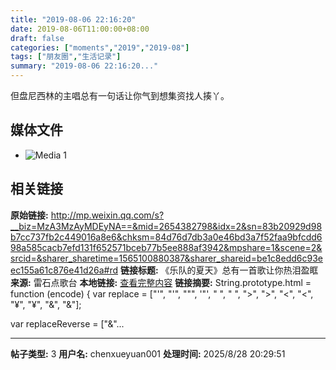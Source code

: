```yaml
---
title: "2019-08-06 22:16:20"
date: 2019-08-06T11:00:00+08:00
draft: false
categories: ["moments","2019","2019-08"]
tags: ["朋友圈","生活记录"]
summary: "2019-08-06 22:16:20..."
---
```


但盘尼西林的主唱总有一句话让你气到想集资找人揍丫。

## 媒体文件

- ![Media 1](/Moments/photos/2019-08-06/201908062216200.jpg)

## 相关链接

**原始链接:** http://mp.weixin.qq.com/s?__biz=MzA3MzAyMDEyNA==&mid=2654382798&idx=2&sn=83b20929d98b7cc737fb2c449016a8e6&chksm=84d76d7db3a0e46bd3a7f52faa9bfcdd698a585cacb7efd131f652571bceb77b5ee888af3942&mpshare=1&scene=2&srcid=&sharer_sharetime=1565100880387&sharer_shareid=be1c8edd6c93eec155a61c876e41d26a#rd
**链接标题:** 《乐队的夏天》总有一首歌让你热泪盈眶
**来源:** 雷石点歌台
**本地链接:** [查看完整内容](/link_content/2019/08/2019-08-06-1/link_content/)
**链接摘要:** String.prototype.html = function (encode) {
  var replace = ["&#39;", "'", "&quot;", '"', "&nbsp;", " ", "&gt;", ">", "&lt;", "<", "&yen;", "¥", "&amp;", "&"];
 
 
 
 
 
  
  var replaceReverse = ["&"...

---

**帖子类型:** 3
**用户名:** chenxueyuan001
**处理时间:** 2025/8/28 20:29:51